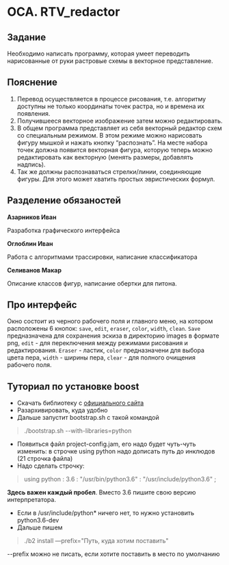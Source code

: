# ОСА. RTV_redactor

## Задание 
Необходимо написать программу, которая умеет переводить 
нарисованные от руки растровые схемы в векторное представление.

## Пояснение
1) Перевод осуществляется в процессе рисования, т.е. алгоритму
доступны не только координаты точек растра, но и времена их 
появления. 
2) Получившееся векторное изображение затем можно 
редактировать. 
3) В общем программа представляет из себя векторный редактор 
схем со специальным режимом. В этом режиме можно нарисовать 
фигуру мышкой и нажать кнопку “распознать”. На месте набора 
точек должна появится векторная фигура, которую теперь можно 
редактировать как векторную (менять размеры, добавлять 
надпись). 
4) Так же должны распознаваться стрелки/линии, соединяющие 
фигуры.  Для этого может хватить простых эвристических формул.

## Разделение обязаностей

__Азарников Иван__

Разработка графического интерфейса

__Оглоблин Иван__

Работа с алгоритмами трассировки, написание классификатора

__Селиванов Макар__

Описание классов фигур, написание обертки для питона.

## Про интерфейс

Окно состоит из черного рабочего поля и главного меню, на
котором расположены 6 кнопок: `save`, `edit`, `eraser`, 
`color`, `width`, `clean`. `Save` предназначена для сохранения 
эскиза в директорию images в формате png, `edit` - для переключения
между режимами рисования и редактирования. `Eraser` - ластик, `color` 
предназначени для выбора цвета пера, `width` - ширины пера, `clear` - 
для полного очищения рабочего поля.

## Туториал по установке boost

* Скачать библиотеку с [официального сайта](https://www.boost.org/)
* Разархивировать, куда удобно
* Дальше запустит bootstrap.sh с такой командой
>
>./bootstrap.sh --with-libraries=python
>
* Появиться файл project-config.jam, его надо будет чуть-чуть изменить:
в строчке using python надо дописать путь до инклюдов (21 строчка файла)
* Надо сделать строчку:    
>
>using python : 3.6 : "/usr/bin/python3.6" : "/usr/include/python3.6" ; 
>
__Здесь важен каждый пробел__. Вместо 3.6 пишите свою версию интерпретатора. 
* Если в /usr/include/python* ничего нет, то нужно установить python3.6-dev
* Дальше пишем
>./b2 install —prefix="Путь, куда хотим поставить"
 
--prefix можно не писать, если хотите поставить в место по умолчанию 
